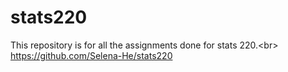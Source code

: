 # stats220
This repository is for all the assignments done for stats 220.<br\>
https://github.com/Selena-He/stats220
